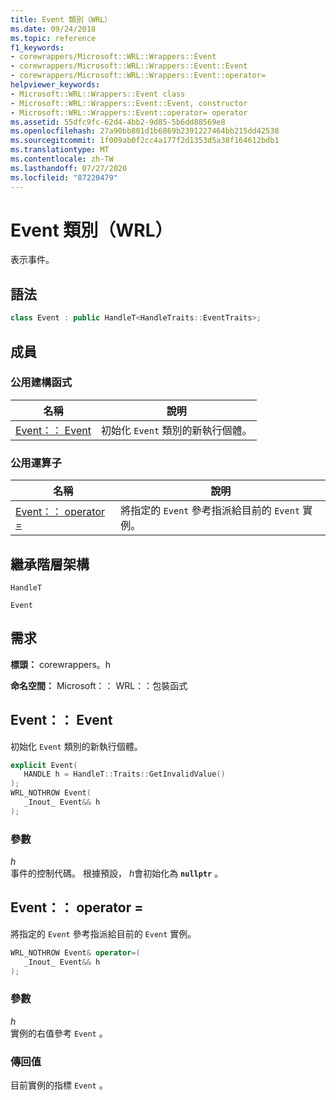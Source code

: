 ```yaml
---
title: Event 類別（WRL）
ms.date: 09/24/2018
ms.topic: reference
f1_keywords:
- corewrappers/Microsoft::WRL::Wrappers::Event
- corewrappers/Microsoft::WRL::Wrappers::Event::Event
- corewrappers/Microsoft::WRL::Wrappers::Event::operator=
helpviewer_keywords:
- Microsoft::WRL::Wrappers::Event class
- Microsoft::WRL::Wrappers::Event::Event, constructor
- Microsoft::WRL::Wrappers::Event::operator= operator
ms.assetid: 55dfc9fc-62d4-4bb2-9d85-5b6dd88569e8
ms.openlocfilehash: 27a90bb801d1b6869b2391227464bb215dd42538
ms.sourcegitcommit: 1f009ab0f2cc4a177f2d1353d5a38f164612bdb1
ms.translationtype: MT
ms.contentlocale: zh-TW
ms.lasthandoff: 07/27/2020
ms.locfileid: "87220479"
---
```

# <a name="event-class-wrl"></a>Event 類別（WRL）

表示事件。

## <a name="syntax"></a>語法

```cpp
class Event : public HandleT<HandleTraits::EventTraits>;
```

## <a name="members"></a>成員

### <a name="public-constructors"></a>公用建構函式

名稱                   | 說明
---------------------- | ------------------------------------------------
[Event：： Event](#event) | 初始化 `Event` 類別的新執行個體。

### <a name="public-operators"></a>公用運算子

名稱                                 | 說明
------------------------------------ | ------------------------------------------------------------------------
[Event：： operator =](#operator-assign) | 將指定的 `Event` 參考指派給目前的 `Event` 實例。

## <a name="inheritance-hierarchy"></a>繼承階層架構

`HandleT`

`Event`

## <a name="requirements"></a>需求

**標頭：** corewrappers。h

**命名空間：** Microsoft：： WRL：：包裝函式

## <a name="eventevent"></a><a name="event"></a>Event：： Event

初始化 `Event` 類別的新執行個體。

```cpp
explicit Event(
   HANDLE h = HandleT::Traits::GetInvalidValue()
);
WRL_NOTHROW Event(
   _Inout_ Event&& h
);
```

### <a name="parameters"></a>參數

*h*<br/>
事件的控制代碼。 根據預設， *h*會初始化為 **`nullptr`** 。

## <a name="eventoperator"></a><a name="operator-assign"></a>Event：： operator =

將指定的 `Event` 參考指派給目前的 `Event` 實例。

```cpp
WRL_NOTHROW Event& operator=(
   _Inout_ Event&& h
);
```

### <a name="parameters"></a>參數

*h*<br/>
實例的右值參考 `Event` 。

### <a name="return-value"></a>傳回值

目前實例的指標 `Event` 。
